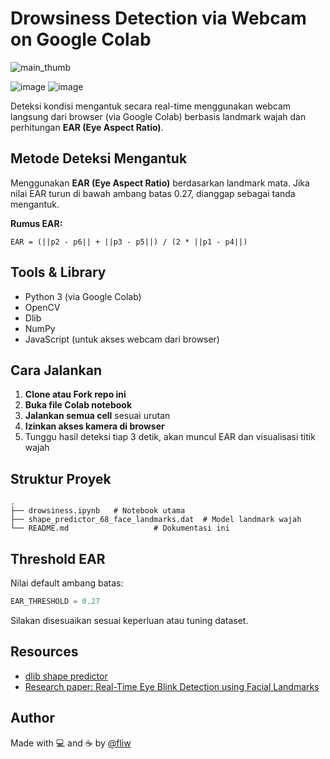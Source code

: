 
# Drowsiness Detection via Webcam on Google Colab

![main_thumb](https://github.com/user-attachments/assets/a31708f3-fe9c-4a73-9682-bb2b71764ffe)

![image](https://github.com/user-attachments/assets/26bf587b-cfcd-4bb7-bebb-d78580ab44bf)
![image](https://github.com/user-attachments/assets/47fe121d-f93b-4902-b543-4f1bf17fd674)

Deteksi kondisi mengantuk secara real-time menggunakan webcam langsung dari browser (via Google Colab) berbasis landmark wajah dan perhitungan **EAR (Eye Aspect Ratio)**.


## Metode Deteksi Mengantuk
Menggunakan **EAR (Eye Aspect Ratio)** berdasarkan landmark mata. Jika nilai EAR turun di bawah ambang batas 0.27, dianggap sebagai tanda mengantuk.

**Rumus EAR:**
```
EAR = (||p2 - p6|| + ||p3 - p5||) / (2 * ||p1 - p4||)
```

## Tools & Library
- Python 3 (via Google Colab)
- OpenCV
- Dlib
- NumPy
- JavaScript (untuk akses webcam dari browser)

## Cara Jalankan

1. **Clone atau Fork repo ini**
2. **Buka file Colab notebook**
3. **Jalankan semua cell** sesuai urutan
4. **Izinkan akses kamera di browser**
5. Tunggu hasil deteksi tiap 3 detik, akan muncul EAR dan visualisasi titik wajah

## Struktur Proyek
```
.
├── drowsiness.ipynb   # Notebook utama
├── shape_predictor_68_face_landmarks.dat  # Model landmark wajah
└── README.md                   # Dokumentasi ini
```

## Threshold EAR
Nilai default ambang batas:
```python
EAR_THRESHOLD = 0.27
```
Silakan disesuaikan sesuai keperluan atau tuning dataset.

## Resources
- [dlib shape predictor](http://dlib.net/files/shape_predictor_68_face_landmarks.dat.bz2)
- [Research paper: Real-Time Eye Blink Detection using Facial Landmarks](https://vision.fe.uni-lj.si/cvww2016/proceedings/papers/05.pdf)

## Author
Made with 💻 and ☕ by [@fliw](https://github.com/fliw)  
